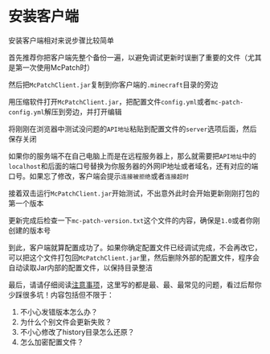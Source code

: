 # 安装客户端

安装客户端相对来说步骤比较简单

首先推荐你把客户端先整个备份一遍，以避免调试更新时误删了重要的文件（尤其是第一次使用McPatch时）

然后把`McPatchClient.jar`复制到你客户端的`.minecraft`目录的旁边

用压缩软件打开`McPatchClient.jar`，把配置文件`config.yml`或者`mc-patch-config.yml`解压到旁边，并打开编辑

将刚刚在浏览器中测试没问题的`API地址`粘贴到配置文件的`server`选项后面，然后保存关闭

如果你的服务端不在自己电脑上而是在远程服务器上，那么就需要把`API地址`中的`localhost`和后面的端口号替换为你服务器的外网IP地址或者域名，还有对应的端口号。如果忘了修改，客户端会提示`连接被拒绝`或者`连接超时`

接着双击运行`McPatchClient.jar`开始测试，不出意外此时会开始更新刚刚打包的第一个版本

更新完成后检查一下`mc-patch-version.txt`这个文件的内容，确保是`1.0`或者你刚创建的版本号

到此，客户端就算配置成功了。如果你确定配置文件已经调试完成，不会再改它，可以把这个文件打包回`McPatchClient.jar`里，然后删除外部的配置文件，程序会自动读取Jar内部的配置文件，以保持目录整洁

最后，请请仔细阅读[注意事项](tutorial-notices.md)，这里写的都是最、最、最常见的问题，看过后帮你少踩很多坑！内容包括但不限于：

1. 不小心发错版本怎么办？
2. 为什么个别文件会更新失败？
3. 不小心修改了history目录怎么还原？
4. 怎么加密配置文件？
